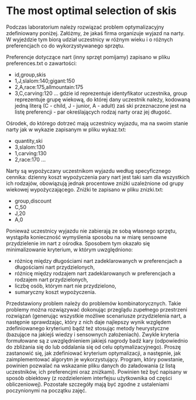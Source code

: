 # The most optimal selection of skis

Podczas laboratorium należy rozwiązać problem optymalizacyjny zdefiniowany poniżej. Załóżmy, że jakaś firma organizuje wyjazd na narty. W wyjeździe tym biorą udział uczestnicy w różnym wieku i o różnych preferencjach co do wykorzystywanego sprzętu. 

Preferencje dotyczące nart (inny sprzęt pomijamy) zapisano w pliku preferences.txt o zawartości:  
  - id,group,skis
  - 1,J,slalom:140;gigant:150
  - 2,A,race:175,allmountain:175
  - 3,C,carving:120
  ...
  gdzie id reprezentuje identyfikator uczestnika, group reprezentuje grupę wiekową, do której dany uczestnik należy, kodowaną jedną literą (C - child, J - junior, A - adult) zaś ski przeznaczone jest na listę preferencji - par określających rodzaj narty oraz jej długość. 
  
Ośrodek, do którego dotrzeć mają uczestnicy wyjazdu, ma na swoim stanie narty jak w wykazie zapisanym w pliku wykaz.txt:
  - quantity,ski
  - 3,slalom:130
  - 1,carving:130
  - 2,race:170
  ...
  
Narty są wypożyczany uczestnikom wyjazdu według specyficznego cennika: dzienny koszt wypożyczenia pary nart jest taki sam dla wszystkich ich rodzajów, obowiązują jednak procentowe zniżki uzależnione od grupy wiekowej wypożyczającego. Zniżki te zapisano w pliku znizki.txt:
  - group,discount
  - C,50
  - J,20
  - A,0
  
Ponieważ uczestnicy wyjazdu nie zabierają ze sobą własnego sprzętu, wystąpiła konieczność wymyślenia sposobu na w miarę sensowne przydzielenie im nart z ośrodka. Sposobem tym okazało się minimalizowanie kryterium, w którym uwzględniono:
  - różnicę między długościami nart zadeklarowanych w preferencjach a długościami nart przydzielonych,
  - różnicę między rodzajem nart zadeklarowanych w preferencjach a rodzajem nart przydzielonych,
  - liczbę osób, którym nart nie przydzielono,
  - sumaryczny koszt wypożyczenia.

Przedstawiony problem należy do problemów kombinatorycznych. Takie problemy można rozwiązywać dokonując przeglądu zupełnego przestrzeni rozwiązań (generując wszystkie możliwe scenariusze przydzielenia nart, a następnie sprawdzając, który z nich daje najlepszy wynik względem zdefiniowanego kryterium) bądź też stosując metody heurystyczne (bazujące na jakiejś wiedzy i sensownych założeniach). Zwykle kryteria formułowane są z uwzględnieniem jakiejś nagrody badź kary (odpowiednio do zbliżania się do lub oddalania się od celu optymalizacyjnego). Proszę zastanowić się, jak zdefiniować kryterium optymalizacji, a następnie, jak zaimplementować algorytm je wykorzystujący. Program, który powstanie, powinien pozwalać na wskazanie pliku danych do załadowania (z listą uczestników, ich preferencjmi oraz zniżkami). Powinien też być napisany w sposób obiektowy (z rozdzieleniem interfejsu użytkownika od części obliczeniowej). Pozostałe szczegóły mają być zgodne z ustaleniami poczynionymi na początku zajęć.
